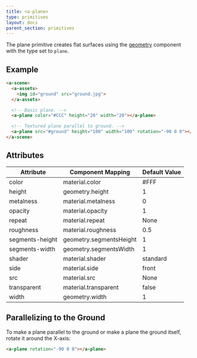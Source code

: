 ```yaml
---
title: <a-plane>
type: primitives
layout: docs
parent_section: primitives
---
```


The plane primitive creates flat surfaces using the [geometry][geometry]
component with the type set to `plane`.

## Example

```html
<a-scene>
  <a-assets>
    <img id="ground" src="ground.jpg">
  </a-assets>

  <!-- Basic plane. -->
  <a-plane color="#CCC" height="20" width="20"></a-plane>

  <!-- Textured plane parallel to ground. -->
  <a-plane src="#ground" height="100" width="100" rotation="-90 0 0"></a-plane>
</a-scene>
```

## Attributes

| Attribute       | Component Mapping       | Default Value |
| --------        | -----------------       | ------------- |
| color           | material.color          | #FFF          |
| height          | geometry.height         | 1             |
| metalness       | material.metalness      | 0             |
| opacity         | material.opacity        | 1             |
| repeat          | material.repeat         | None          |
| roughness       | material.roughness      | 0.5           |
| segments-height | geometry.segmentsHeight | 1             |
| segments-width  | geometry.segmentsWidth  | 1             |
| shader          | material.shader         | standard      |
| side            | material.side           | front         |
| src             | material.src            | None          |
| transparent     | material.transparent    | false         |
| width           | geometry.width          | 1             |

## Parallelizing to the Ground

To make a plane parallel to the ground or make a plane the ground itself,
rotate it around the X-axis:

```html
<a-plane rotation="-90 0 0"></a-plane>
```

[common]: ./common-attributes.md
[geometry]: ../components/geometry.md
